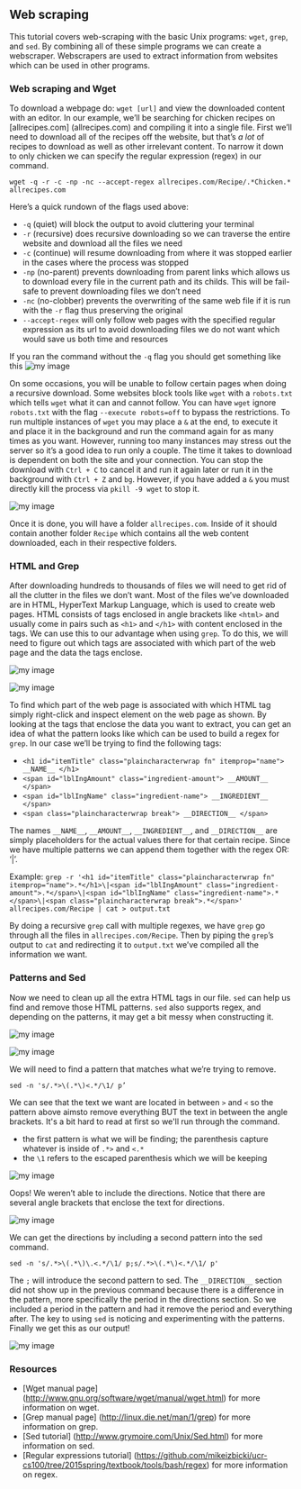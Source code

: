 ## Web scraping

This tutorial covers web-scraping with the basic Unix programs: `wget`, `grep`, and `sed`.
By combining all of these simple programs we can create a webscraper.
Webscrapers are used to extract information from websites which can be used in other programs.

### Web scraping and Wget

To download a webpage do: `wget [url]` and view the downloaded content with an editor.
In our example, we’ll be searching for chicken recipes on [allrecipes.com] (allrecipes.com) and compiling it into a single file.
First we’ll need to download all of the recipes off the website, but that’s *a lot* of recipes to
download as well as other irrelevant content.
To narrow it down to only chicken we can specify the regular expression (regex) in our command.

```wget -q -r -c -np -nc --accept-regex allrecipes.com/Recipe/.*Chicken.* allrecipes.com```

Here’s a quick rundown of the flags used above:
- `-q` (quiet) will block the output to avoid cluttering your terminal
- `-r` (recursive) does recursive downloading so we can traverse the entire website and download all the files we need
- `-c` (continue) will resume downloading from where it was stopped earlier in the cases where the process was stopped
- `-np` (no-parent) prevents downloading from parent links which allows us to download every file in the current path and its childs.
This will be fail-safe to prevent downloading files we don’t need
- `-nc` (no-clobber) prevents the overwriting of the same web file if it is run with the `-r` flag thus preserving the original
- `--accept-regex` will only follow web pages with the specified regular expression as its url to avoid downloading files we do not want which would save us both time and resources

If you ran the command without the `-q` flag you should get something like this
![my image](https://raw.githubusercontent.com/ktang012/hw4/master/pictures/wget.gif)

On some occasions, you will be unable to follow certain pages when doing a recursive download.
Some websites block tools like `wget` with a `robots.txt` which tells `wget` what it can and cannot follow.
You can have `wget` ignore `robots.txt` with the flag `--execute robots=off` to bypass the restrictions.
To run multiple instances of `wget` you may place a `&` at the end, to execute it and place it in the background and run the command again for as many times as you want.
However, running too many instances may stress out the server so it’s a good idea to run only a couple.
The time it takes to download is dependent on both the site and your connection.
You can stop the download with `Ctrl + C` to cancel it and run it again later
or run it in the background with `Ctrl + Z` and `bg`.
However, if you have added a `&` you must directly kill the process via `pkill -9 wget` to stop it.

![my image](https://raw.githubusercontent.com/ktang012/hw4/master/pictures/display.png)

Once it is done, you will have a folder `allrecipes.com`.
Inside of it should contain another folder `Recipe` which contains all the
web content downloaded, each in their respective folders.

### HTML and Grep

After downloading hundreds to thousands of files we will need to get rid of all the clutter in the files we don’t want.
Most of the files we’ve downloaded are in HTML, HyperText Markup Language, which is used to create web pages.
HTML consists of tags enclosed in angle brackets like `<html>` and usually come in pairs such as `<h1>` and `</h1>` with content enclosed in the tags.
We can use this to our advantage when using `grep`.
To do this, we will need to figure out which tags are associated with which part of the web page and the data the tags enclose.

![my image](https://raw.githubusercontent.com/ktang012/hw4/master/pictures/yummy1.gif)

![my image](https://raw.githubusercontent.com/ktang012/hw4/master/pictures/yummy2.gif)

To find which part of the web page is associated with which HTML tag simply right-click
and inspect element on the web page as shown.
By looking at the tags that enclose the data you want to extract, you can get an idea of
what the pattern looks like which can be used to build a regex for `grep`.
In our case we’ll be trying to find the following tags:
- `<h1 id="itemTitle" class="plaincharacterwrap fn" itemprop="name"> __NAME__ </h1>`
- `<span id="lblIngAmount" class="ingredient-amount"> __AMOUNT__ </span>`
- `<span id="lblIngName" class="ingredient-name"> __INGREDIENT__ </span>`
- `<span class="plaincharacterwrap break"> __DIRECTION__ </span>`

The names `__NAME__`, `__AMOUNT__`,  `__INGREDIENT__`, and `__DIRECTION__` are
simply placeholders for the actual values there for that certain recipe.
Since we have multiple patterns we can append them together with the regex OR: ‘\|’.

Example:
```grep -r '<h1 id="itemTitle" class="plaincharacterwrap fn" itemprop="name">.*</h1>\|<span id="lblIngAmount" class="ingredient-amount">.*</span>\|<span id="lblIngName" class="ingredient-name">.*</span>\|<span class="plaincharacterwrap break">.*</span>' allrecipes.com/Recipe | cat > output.txt```

By doing a recursive `grep` call with multiple regexes, we have `grep`  go through all the files in `allrecipes.com/Recipe`.
Then by piping the `grep`’s output to `cat` and redirecting it to `output.txt` we’ve compiled all the information we want.

### Patterns and Sed

Now we need to clean up all the extra HTML tags in our file.
`sed` can help us find and remove those HTML patterns.
`sed` also supports regex, and depending on the patterns, it may get a bit messy when constructing it.

![my image](https://raw.githubusercontent.com/ktang012/hw4/master/pictures/YummyGrep1Marked.png)

![my image](https://raw.githubusercontent.com/ktang012/hw4/master/pictures/YummyGrep2Marked.png)

We will need to find a pattern that matches what we’re trying to remove.

`sed -n 's/.*>\(.*\)<.*/\1/ p’`

We can see that the text we want are located in between `>` and `<` so the pattern above aimsto remove everything BUT the text in between the angle brackets.
It's a bit hard to read at first so we'll run through the command.

- the first pattern is what we will be finding; the parenthesis capture whatever is inside of `.*>` and `<.*`
- the `\1` refers to the escaped parenthesis which we will be keeping

![my image](https://raw.githubusercontent.com/ktang012/hw4/master/pictures/YummySedFail.png)

Oops! We weren’t able to include the directions.
Notice that there are several angle brackets that enclose the text for directions.

![my image](https://raw.githubusercontent.com/ktang012/hw4/master/pictures/YummyGrep2MarkedPeriod.png)

We can get the directions by including a second pattern into the sed command.

`sed -n 's/.*>\(.*\)\.<.*/\1/ p;s/.*>\(.*\)<.*/\1/ p'`

The `;` will introduce the second pattern to sed.
The `__DIRECTION__` section did not show up in the previous command because there is a difference in the pattern, more specifically the period in the directions section.
So we included a period in the pattern and had it remove the period and everything after.
The key to using `sed` is noticing and experimenting with the patterns.
Finally we get this as our output!

![my image](https://raw.githubusercontent.com/ktang012/hw4/master/pictures/YummySed.png)

### Resources
- [Wget manual page] (http://www.gnu.org/software/wget/manual/wget.html) for
 more information on wget.
- [Grep manual page] (http://linux.die.net/man/1/grep) for more information on grep.
- [Sed tutorial] (http://www.grymoire.com/Unix/Sed.html) for more information on sed.
- [Regular expressions tutorial] (https://github.com/mikeizbicki/ucr-cs100/tree/2015spring/textbook/tools/bash/regex) for more
information on regex.
